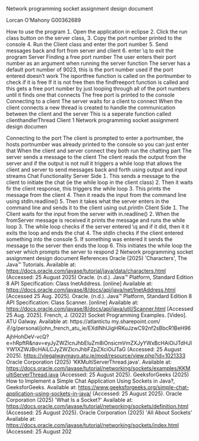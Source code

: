 Network programming socket assignment 
design document 


Lorcan OʼMahony
 G00362689

  How to use the program
  Open the application in eclipse
  Click the run class button on the server class,
  Copy the port number printed to the console
  Run the Client class and enter the port number
  Send messages back and fort from server and client
  enter \q to exit the program 
Server 
Finding a free port number
 The user enters their port number as an argument when running the server function
 The server has a default port number of 9023, this is the port number used if the port entered doesnʼt work
 The isportfree function is called on the portnumber to check if it is free
 If it is not free then the findfreeport function is called and this gets a free port number by just looping through all of the 
port numbers until it finds one that connects
 The free port is printed to the console 
Connecting to a client 
The server waits for a client to connect
 When the client connects a new thread is created to handle the communication between the client and the server
 This is a seperate function called clienthandlerThread
 Client
 1
 Network programming socket assignment design documen

 Connecting to the port
 The client is prompted to enter a portnumber, the hosts portnumber was already printed to the console so you can just 
enter that 
When the client and server connect they both run the chatting part
 The server sends a message to the client
 The client reads the output from the server and if the output is not null it triggers a while loop that allows the client and 
server to send messages back and forth using output and input streams 
Chat Functionality
 Server Side
  This sends a message to the client to initiate the chat (ie the while loop in the client class)
  Then it waits fir the client response, this triggers the while loop
  This prints the message from the client
  Then it reads the input from the command line using stdIn.readline()
  Then it takes what the server enters in the command line and sends it to the client using out.println
 Client Side
  The Client waits for the input from the server with in.readline() 
 When the fromServer message is received it prints the message and runs the while loop
  The while loop checks if the server entered  \q and if it did, then it it exits the loop and ends the chat
  The stdIn checks if the client entered something into the console
  If something was entered it sends the message to the server then ends the loop
  This initiates the while loop the server which prompts the server to respond
 2
 Network programming socket assignment design document
References 
Oracle 2025 'Characters', The Java™ Tutorials. Available at: 
https://docs.oracle.com/javase/tutorial/java/data/characters.html Accessed: 25 August 2025
 Oracle. (n.d.). Java™ Platform, Standard Edition 8 API Specification: Class InetAddress. [online] Available at: 
https://docs.oracle.com/javase/8/docs/api/java/net/InetAddress.html Accessed 25 Aug. 2025.
 Oracle. (n.d.). Java™ Platform, Standard Edition 8 API Specification: Class Scanner. [online] Available at: 
https://docs.oracle.com/javase/8/docs/api/java/util/Scanner.html Accessed 25 Aug. 2025.
 French, J. 2022 Socket Programming Examples. Video]. ATU Galway. Available at: 
https://atlantictu
my.sharepoint.com/:v:/g/personal/john_french_atu_ie/EXdlNhUigHRKuJzwC92nf2sBbcR1BeH96AjhHohDeV-vcQ?
 e=hRpftR&nav=eyJyZWZlcnJhbEluZm8iOnsicmVmZXJyYWxBcHAiOiJTdHJlYW1XZWJBcHAiLCJyZWZlcnJhbFZpZXciOiJTaG
 (Accessed: 25 August 2025.
 https://vlegalwaymayo.atu.ie/mod/resource/view.php?id=1021333 
Oracle Corporation 2025 'KKMultiServerThread.java'. Available at: 
https://docs.oracle.com/javase/tutorial/networking/sockets/examples/KKMultiServerThread.java Accessed: 25 August 
2025.
 GeeksforGeeks 2025 How to Implement a Simple Chat Application Using Sockets in Java?, GeeksforGeeks. Available at: 
https://www.geeksforgeeks.org/simple-chat-application-using-sockets-in-java/ Accessed: 25 August 2025. 
Oracle Corporation 2025 'What Is a Socket?' Available at: 
https://docs.oracle.com/javase/tutorial/networking/sockets/definition.html Accessed: 25 August 2025.
 Oracle Corporation 2025 'All About Sockets' Available at: 
https://docs.oracle.com/javase/tutorial/networking/sockets/index.html Accessed: 25 August 202
